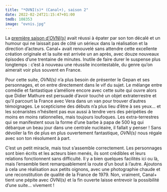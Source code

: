 ```yaml
---
title: "*OVNI(s)* (Canal+), saison 2"
date: 2022-02-24T21:15:47+01:00
tmdb: 108353 
image: "ovnis.jpg"
---
```


La [première saison d’*OVNI(s)*](https://voiretmanger.fr/ovnis-dargent-douaire-canal/) avait réussi à épater par son ton décalé et un humour qui ne laissait pas de côté un sérieux dans la réalisation et la direction d’acteurs. Canal+ avait renouvelé sans attendre cette excellente création originale et la suite est arrivée un an après, avec douze nouveaux épisodes d’une trentaine de minutes. Inutile de faire durer le suspense plus longtemps : c’est à nouveau une réussite incontestable, du genre qu’on aimerait voir plus souvent en France.

Pour cette suite, *OVNI(s)* n’a plus besoin de présenter le Gepan et ses personnages, et on entre directement dans le vif du sujet. Le mélange entre comédie et fantastique s’améliore encore avec cette suite qui ouvre alors que Didier Mathure est persuadé d’avoir touché un objet extraterrestre et qu’il parcourt la France avec Vera dans un van pour trouver d’autres témoignages. Le scepticisme des débuts n’a plus lieu d’être à ses yeux… et les scénaristes n’hésitent pas eux aussi à tendre vers des péripéties de moins en moins rationnelles, mais toujours loufoques. Les extra-terrestres qui se manifestent sous la forme d’une barbe à papa de 500 kg qui débarque un beau jour dans une centrale nucléaire, il fallait y penser ! Sans dévoiler la fin de plus en plus ouvertement fantastique, *OVNI(s)* nous régale avec son ton résolument à part.

C’est un petit miracle, mais tout s’assemble correctement. Les personnages sont bien écrits et les acteurs bien menés, ils sont crédibles et leurs relations fonctionnent sans difficulté. Il y a bien quelques facilités ici ou là, mais l’ensemble tient remarquablement la route d’un bout à l’autre. Ajoutons à cela une réalisation aux petits oignons, avec une photographie chaude et une reconstitution de qualité de la France de 1979. Non, vraiment, Canal+ tient une pépite avec *OVNI(s)* et la fin ouverte laisse entrevoir la possibilité d’une suite… vivement !
